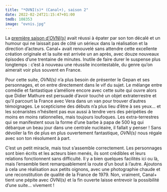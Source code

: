 ```yaml
---
title: "*OVNI(s)* (Canal+), saison 2"
date: 2022-02-24T21:15:47+01:00
tmdb: 108353 
image: "ovnis.jpg"
---
```


La [première saison d’*OVNI(s)*](https://voiretmanger.fr/ovnis-dargent-douaire-canal/) avait réussi à épater par son ton décalé et un humour qui ne laissait pas de côté un sérieux dans la réalisation et la direction d’acteurs. Canal+ avait renouvelé sans attendre cette excellente création originale et la suite est arrivée un an après, avec douze nouveaux épisodes d’une trentaine de minutes. Inutile de faire durer le suspense plus longtemps : c’est à nouveau une réussite incontestable, du genre qu’on aimerait voir plus souvent en France.

Pour cette suite, *OVNI(s)* n’a plus besoin de présenter le Gepan et ses personnages, et on entre directement dans le vif du sujet. Le mélange entre comédie et fantastique s’améliore encore avec cette suite qui ouvre alors que Didier Mathure est persuadé d’avoir touché un objet extraterrestre et qu’il parcourt la France avec Vera dans un van pour trouver d’autres témoignages. Le scepticisme des débuts n’a plus lieu d’être à ses yeux… et les scénaristes n’hésitent pas eux aussi à tendre vers des péripéties de moins en moins rationnelles, mais toujours loufoques. Les extra-terrestres qui se manifestent sous la forme d’une barbe à papa de 500 kg qui débarque un beau jour dans une centrale nucléaire, il fallait y penser ! Sans dévoiler la fin de plus en plus ouvertement fantastique, *OVNI(s)* nous régale avec son ton résolument à part.

C’est un petit miracle, mais tout s’assemble correctement. Les personnages sont bien écrits et les acteurs bien menés, ils sont crédibles et leurs relations fonctionnent sans difficulté. Il y a bien quelques facilités ici ou là, mais l’ensemble tient remarquablement la route d’un bout à l’autre. Ajoutons à cela une réalisation aux petits oignons, avec une photographie chaude et une reconstitution de qualité de la France de 1979. Non, vraiment, Canal+ tient une pépite avec *OVNI(s)* et la fin ouverte laisse entrevoir la possibilité d’une suite… vivement !
